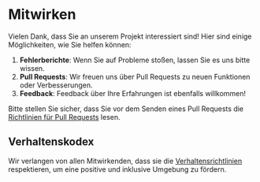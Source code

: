 # Mitwirken

Vielen Dank, dass Sie an unserem Projekt interessiert sind! Hier sind einige Möglichkeiten, wie Sie helfen können:

1. **Fehlerberichte**: Wenn Sie auf Probleme stoßen, lassen Sie es uns bitte wissen.
2. **Pull Requests**: Wir freuen uns über Pull Requests zu neuen Funktionen oder Verbesserungen.
3. **Feedback**: Feedback über Ihre Erfahrungen ist ebenfalls willkommen!

Bitte stellen Sie sicher, dass Sie vor dem Senden eines Pull Requests die [Richtlinien für Pull Requests](#) lesen.

## Verhaltenskodex

Wir verlangen von allen Mitwirkenden, dass sie die [Verhaltensrichtlinien](#) respektieren, um eine positive und inklusive Umgebung zu fördern.